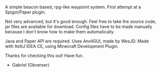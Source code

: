 A simple beacon based, rpg-like waypoint system. First attempt at a Spigot/Paper plugin.

Not very advanced, but it's good enough. Feel free to take the source code, jar files are available for download.
Config files have to be made manually because I don't know how to make them automatically.

Java and Paper API are required.
Uses AnvilGUI, made by WesJD.
Made with ItelliJ IDEA CE, using Minecraft Development Plugin.

Thanks for checking this out! Have fun.
- Gabriel (Obverser)
